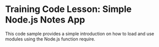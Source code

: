# Training Code Lesson: Simple Node.js Notes App

This code sample provides a simple introduction on how to load and use modules using the Node.js function require.
